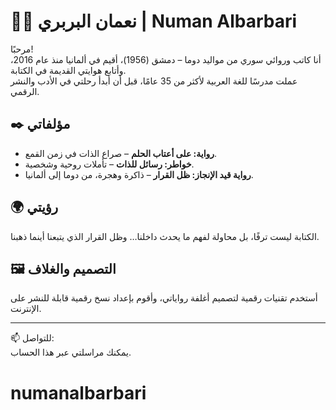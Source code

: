 # 🙋‍♂️ نعمان البربري | Numan Albarbari

مرحبًا!  
أنا كاتب وروائي سوري من مواليد دوما – دمشق (1956)، أقيم في ألمانيا منذ عام 2016، وأتابع هوايتي القديمة في الكتابة.  
عملت مدرسًا للغة العربية لأكثر من 35 عامًا، قبل أن أبدأ رحلتي في الأدب والنشر الرقمي.

## ✒️ مؤلفاتي

- **رواية: على أعتاب الحلم** – صراع الذات في زمن القمع.
- **خواطر: رسائل للذات** – تأملات روحية وشخصية.
- **رواية قيد الإنجاز: ظل القرار** – ذاكرة وهجرة، من دوما إلى ألمانيا.

## 🌍 رؤيتي
الكتابة ليست ترفًا، بل محاولة لفهم ما يحدث داخلنا… وظل القرار الذي يتبعنا أينما ذهبنا.

## 🖼️ التصميم والغلاف
أستخدم تقنيات رقمية لتصميم أغلفة رواياتي، وأقوم بإعداد نسخ رقمية قابلة للنشر على الإنترنت.

---

📫 للتواصل:  
يمكنك مراسلتي عبر هذا الحساب.
# numanalbarbari
